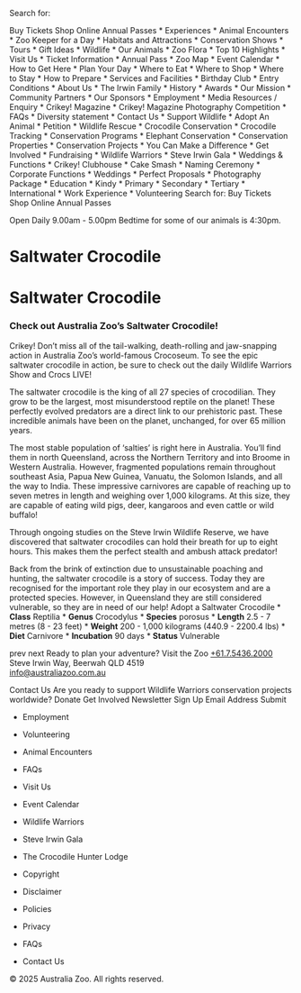 Search for:
  
 Buy Tickets Shop Online Annual Passes
    * Experiences
      * Animal Encounters
      * Zoo Keeper for a Day
      * Habitats and Attractions
      * Conservation Shows
      * Tours
      * Gift Ideas
    * Wildlife
      * Our Animals
      * Zoo Flora
      * Top 10 Highlights
    * Visit Us
      * Ticket Information
      * Annual Pass
      * Zoo Map
      * Event Calendar
      * How to Get Here
      * Plan Your Day
      * Where to Eat
      * Where to Shop
      * Where to Stay
      * How to Prepare
      * Services and Facilities
      * Birthday Club
      * Entry Conditions
    * About Us
      * The Irwin Family
      * History
      * Awards
      * Our Mission
      * Community Partners
      * Our Sponsors
      * Employment
      * Media Resources / Enquiry
      * Crikey! Magazine
      * Crikey! Magazine Photography Competition
      * FAQs
      * Diversity statement
      * Contact Us
    * Support Wildlife
      * Adopt An Animal
      * Petition
      * Wildlife Rescue
      * Crocodile Conservation
      * Crocodile Tracking
      * Conservation Programs
      * Elephant Conservation
      * Conservation Properties
      * Conservation Projects
      * You Can Make a Difference
      * Get Involved
      * Fundraising
      * Wildlife Warriors
      * Steve Irwin Gala
    * Weddings & Functions
      * Crikey! Clubhouse
      * Cake Smash
      * Naming Ceremony
      * Corporate Functions
      * Weddings
      * Perfect Proposals
      * Photography Package
    * Education
      * Kindy
      * Primary
      * Secondary
      * Tertiary
      * International
      * Work Experience
      * Volunteering
Search for:
Buy Tickets Shop Online Annual Passes



Open Daily 9.00am - 5.00pm
Bedtime for some of our animals is 4:30pm.

# Saltwater Crocodile
# Saltwater Crocodile
### Check out Australia Zoo’s Saltwater Crocodile!
Crikey! Don’t miss all of the tail-walking, death-rolling and jaw-snapping action in Australia Zoo’s world-famous Crocoseum. To see the epic saltwater crocodile in action, be sure to check out the daily Wildlife Warriors Show and Crocs LIVE! 

The saltwater crocodile is the king of all 27 species of crocodilian. They grow to be the largest, most misunderstood reptile on the planet! These perfectly evolved predators are a direct link to our prehistoric past. These incredible animals have been on the planet, unchanged, for over 65 million years.

The most stable population of ‘salties’ is right here in Australia. You’ll find them in north Queensland, across the Northern Territory and into Broome in Western Australia. However, fragmented populations remain throughout southeast Asia, Papua New Guinea, Vanuatu, the Solomon Islands, and all the way to India. These impressive carnivores are capable of reaching up to seven metres in length and weighing over 1,000 kilograms. At this size, they are capable of eating wild pigs, deer, kangaroos and even cattle or wild buffalo! 

Through ongoing studies on the Steve Irwin Wildlife Reserve, we have discovered that saltwater crocodiles can hold their breath for up to eight hours. This makes them the perfect stealth and ambush attack predator!

Back from the brink of extinction due to unsustainable poaching and hunting, the saltwater crocodile is a story of success. Today they are recognised for the important role they play in our ecosystem and are a protected species. However, in Queensland they are still considered vulnerable, so they are in need of our help! 
Adopt a Saltwater Crocodile
  * 
**Class**
Reptilia
  * 
**Genus**
Crocodylus
  * 
**Species**
porosus
  * 
**Length**
2.5 - 7 metres (8 - 23 feet)
  * 
**Weight**
200 - 1,000 kilograms (440.9 - 2200.4 lbs)
  * 
**Diet**
Carnivore
  * 
**Incubation**
90 days
  * 
**Status**
Vulnerable

  
prev
next
Ready to plan your adventure?
Visit the Zoo
[+61.7.5436.2000](tel:+61.7.5436.2000)  
Steve Irwin Way, Beerwah QLD 4519  
info@australiazoo.com.au   
  
Contact Us
Are you ready to support Wildlife Warriors conservation projects worldwide?
Donate Get Involved
Newsletter Sign Up
Email Address  Submit
  * Employment
  * Volunteering
  * Animal Encounters
  * FAQs
  * Visit Us
  * Event Calendar
  * Wildlife Warriors
  * Steve Irwin Gala
  * The Crocodile Hunter Lodge


  
           
  * Copyright
  * Disclaimer
  * Policies
  * Privacy
  * FAQs
  * Contact Us


© 2025 Australia Zoo. All rights reserved.
